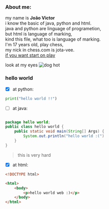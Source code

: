 ### About me:

my name is **João Victor** <br>
i know the basic of java, python and html.<br>
java and python are linguage of programetion,<br> but html is language of marking, <br>kind this file, what too is language of marking.<br>
I'm 17 years old, play chess, <br>
my nick in chess.com is jota-vee.<br>
[if you want start on play](https://www.chess.com/)<br>

look at my eyes
![dog hot](https://pin.it/1q7XZLNlQ)



### hello world 

- [x] at python:

```python
print("hello world !!")
```
- [ ] at java:

```java

package hello world;
public class hello world {
    public static void main(String[] Args) {
        System.out.println("hello world :(")
    }
}
```
> this is very hard<br>

  - [x] at html:

```html
<!DOCTYPE html>

<html>
    <body>
        <p>hello world web :)</p>
    </body>
</html>
```

